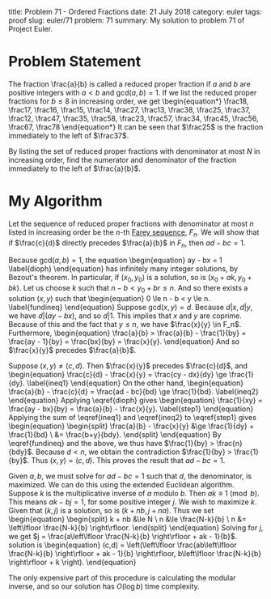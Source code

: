 title: Problem 71 - Ordered Fractions
date: 21 July 2018
category: euler
tags: proof
slug: euler/71
problem: 71
summary: My solution to problem 71 of Project Euler.


# Problem Statement

The fraction \frac{a}{b} is called a reduced proper fraction if $a$ and $b$ are positive integers with $a < b$ and $\mathrm{gcd}(a,b) = 1$.
If we list the reduced proper fractions for $b \le 8$ in increasing order, we get
\begin{equation*}
	\frac18, \frac17, \frac16, \frac15, \frac14, \frac27, \frac13, \frac38, \frac25, \frac37, \frac12, \frac47, \frac35, \frac58, \frac23, \frac57, \frac34, \frac45, \frac56, \frac67, \frac78 
\end{equation*}
It can be seen that $\frac25$ is the fraction immediately to the left of $\frac37$. 

By listing the set of reduced proper fractions with denominator at most $N$ in increasing order, find the numerator and denominator of the fraction immediately to the left of $\frac{a}{b}$.

# My Algorithm

Let the sequence of reduced proper fractions with denominator at most $n$ listed in increasing order be the $n$-th [Farey sequence](https://en.wikipedia.org/wiki/Farey_sequence), $F_n$.
We will show that if $\frac{c}{d}$ directly precedes $\frac{a}{b}$ in $F_n$, then $ad - bc = 1$.

Because $\mathrm{gcd}(a,b) = 1$, the equation
\begin{equation}
	ay - bx = 1
	\label{dioph}
\end{equation}
has infinitely many integer solutions, by Bezout's theorem.
In particular, if $(x_0,y_0)$ is a solution, so is $(x_0 + ak, y_0 + bk)$.
Let us choose $k$ such that $n - b < y_0 + br \le n$.
And so there exists a solution $(x,y)$ such that
\begin{equation}
	0 \le n - b < y \le n.
	\label{fundineq}
\end{equation}
Suppose $\mathrm{gcd}(x,y) = d$.
Because $d|x,d|y$, we have $d|(ay - bx)$, and so $d | 1$.
This implies that $x$ and $y$ are coprime.
Because of this and the fact that $y \le n$, we have $\frac{x}{y} \in F_n$.
Furthermore,
\begin{equation}
	\frac{a}{b} > \frac{a}{b} - \frac{1}{by} = \frac{ay - 1}{by} = \frac{bx}{by} = \frac{x}{y}.
\end{equation}
And so $\frac{x}{y}$ precedes $\frac{a}{b}$.

Suppose $(x,y) \neq (c,d)$.
Then $\frac{x}{y}$ precedes $\frac{c}{d}$, and
\begin{equation}
	\frac{c}{d} - \frac{x}{y} = \frac{cy - dx}{dy} \ge \frac{1}{dy}.
	\label{ineq1}
\end{equation}
On the other hand,
\begin{equation}
	\frac{a}{b} - \frac{c}{d} = \frac{ad - bc}{bd} \ge \frac{1}{bd}.
	\label{ineq2}
\end{equation}
Applying \eqref{dioph} gives
\begin{equation}
	\frac{1}{xy} = \frac{ay - bx}{by} = \frac{a}{b} - \frac{x}{y}.
	\label{step1}
\end{equation}
Applying the sum of \eqref{ineq1} and \eqref{ineq2} to \eqref{step1} gives
\begin{equation}
	\begin{split}
		\frac{a}{b} - \frac{x}{y} &\ge \frac{1}{dy} + \frac{1}{bd} \\
		&= \frac{b+y}{bdy}.
	\end{split}
\end{equation}
By \eqref{fundineq} and the above, we thus have $\frac{1}{by} > \frac{n}{bdy}$.
Because $d < n$, we obtain the contradiction $\frac{1}{by} > \frac{1}{by}$.
Thus $(x,y) = (c,d)$.
This proves the result that $ad - bc = 1$.

Given $a,b$, we must solve for $ad - bc = 1$ such that $d$, the denominator, is maximized.
We can do this using the extended Euclidean algorithm.
Suppose $k$ is the multiplicative inverse of $a$ modulo $b$.
Then $ak \equiv 1 \pmod b$.
This means $ak - bj = 1$, for some positive integer $j$.
We wish to maximize $k$.
Given that $(k,j)$ is a solution, so is $(k+nb,j+na)$.
Thus we set
\begin{equation}
	\begin{split}
		k + nb &\le N \\
		n &\le \frac{N-k}{b} \\
		n &= \left\lfloor \frac{N-k}{b} \right\rfloor.
	\end{split}
\end{equation}
Solving for $j$, we get $j = \frac{a\left\lfloor \frac{N-k}{b} \right\rfloor + ak - 1}{b}$.
 solution is
\begin{equation}
	(c,d) = \left(\left\lfloor \frac{ab\left\lfloor \frac{N-k}{b} \right\rfloor + ak - 1}{b} \right\rfloor, b\left\lfloor \frac{N-k}{b} \right\rfloor + k \right).
\end{equation}

The only expensive part of this procedure is calculating the modular inverse, and so our solution has $O(\log b)$ time complexity.
